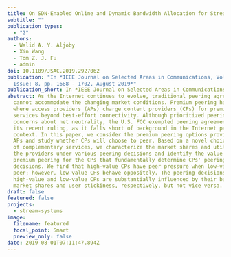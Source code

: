 ```yaml
---
title: On SDN-Enabled Online and Dynamic Bandwidth Allocation for Stream Analytics
subtitle: ""
publication_types:
  - "2"
authors:
  - Walid A. Y. Aljoby
  - Xin Wang
  - Tom Z. J. Fu
  - admin
doi: 10.1109/JSAC.2019.2927062
publication: "In *IEEE Journal on Selected Areas in Communications, Volume 37,
  Issue: 8, pp. 1688 - 1702, August 2019*"
publication_short: In *IEEE Journal on Selected Areas in Communications (JSAC)*
abstract: As the Internet continues to evolve, traditional peering agreements
  cannot accommodate the changing market conditions. Premium peering has emerged
  where access providers (APs) charge content providers (CPs) for premium
  services beyond best-effort connectivity. Although prioritized peering raises
  concerns about net neutrality, the U.S. FCC exempted peering agreements from
  its recent ruling, as it falls short of background in the Internet peering
  context. In this paper, we consider the premium peering options provided by
  APs and study whether CPs will choose to peer. Based on a novel choice model
  of complementary services, we characterize the market shares and utilities of
  the providers under various peering decisions and identify the value of
  premium peering for the CPs that fundamentally determine CPs' peering
  decisions. We find that high-value CPs have peer pressure when low-value CPs
  peer; however, low-value CPs behave oppositely. The peering decisions of the
  high-value and low-value CPs are substantially influenced by their baseline
  market shares and user stickiness, respectively, but not vice versa.
draft: false
featured: false
projects:
  - stream-systems
image:
  filename: featured
  focal_point: Smart
  preview_only: false
date: 2019-08-01T07:11:47.894Z
---
```

